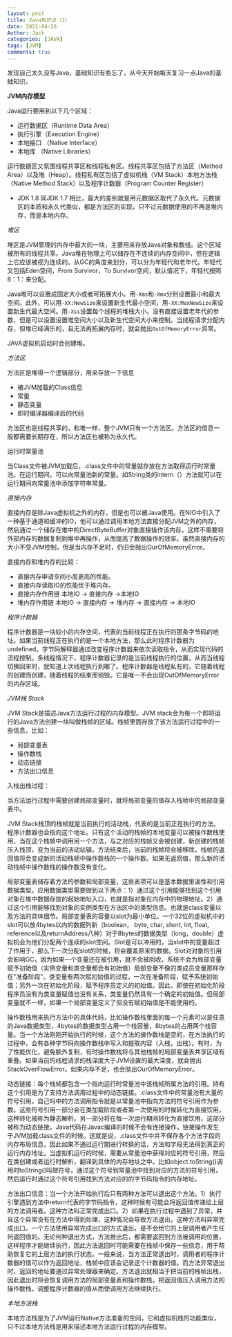 ```yaml
---
layout: post
title: Java知识点（1）
date: 2021-04-26
Author: Jack
categories: [JAVA]
tags: [JVM]
comments: true
---
```


发现自己太久没写Java，基础知识有些忘了，从今天开始每天复习一点Java的基础知识。

**JVM内存模型**

Java运行要用到以下几个区域：

* 运行数据区（Runtime Data Area）
* 执行引擎（Execution Engine）
* 本地接口 （Native Interface）
* 本地库 （Native Libraries）

运行数据区又氛围线程共享区和线程私有区。线程共享区包括了方法区（Method Area）以及堆（Heap）。线程私有区包括了虚拟机栈（VM Stack）本地方法栈（Native Method Stack）以及程序计数器（Program Counter Register）

* JDK 1.8 同JDK 1.7 相比，最大的差别就是用元数据区取代了永久代。元数据区的本质和永久代类似，都是方法区的实现，只不过元数据使用的不再是堆内存，而是本地内存。

*堆区*

堆区是JVM管理的内存中最大的一块，主要用来存放Java对象和数组。这个区域被所有的线程共享。Java堆在物理上可以储存在不连续的内存空间中，但在逻辑上它应该被视为连续的。从GC的角度来划分，可以分为年轻代和老年代。年轻代又包括Eden空间，From Survivor，To Survivor空间，默认情况下，年轻代按照8：1：来分配。

Java堆可以设置成固定大小或者可拓展大小。用`-Xms`和`-Xmx`分别设置最小和最大空间。此外，可以用`-XX:NewSize`来设置新生代最小空间，用`-XX:MaxNewSize`来设置新生代最大空间。用`-Xss`设置每个线程的堆栈大小。没有直接设置老年代的参数，但是可以设置设置堆空间大小以及新生代空间大小来控制。当线程请求分配内存，但堆已经满乐的，且无法再拓展内存时，就会抛出`OutOfMemoryError`异常。

JAVA虚拟机启动时会创建堆。

*方法区*

方法区是堆得一个逻辑部分，用来存放一下信息

* 被JVM加载的Class信息
* 常量
* 静态变量
* 即时编译器编译后的代码

方法区也是线程共享的，和堆一样，整个JVM只有一个方法区。方法区的信息一般都需要长期存在，所以方法区也被称为永久代。

运行时常量池

当Class文件被JVM加载后，.class文件中的常量就存放在方法取得运行时常量池。在运行期间，可以向常量池新的常量。如String类的intern（）方法就可以在运行期间向常量池中添加字符串常量。

*直接内存*

直接内存是除Java虚拟机之外的内存，但是也可以被Java使用。在NIO中引入了一种基于通道和缓冲的IO，他可以通过调用本地方法直接分配JVM之外的内存，然后通过一个储存在堆中的DirectByteBuffer对象直接操作该内存，这样不需要将外部内存的数据复制到堆中再操作，从而提高了数据操作的效率。虽然直接内存的大小不受JVM控制，但是当内存不足时，仍旧会抛出OurOfMemoryError。

直接内存和堆内存的比较：

* 直接内存申请空间小高更高的性能。
* 直接内存读取IO的性能优于堆内存。
* 直接内存作用链 本地IO -> 直接内存 ->本地IO
* 堆内存作用链 本地IO -> 直接内存 -> 堆内存 -> 直接内存 -> 本地IO

*程序计数器*

程序计数器是一块较小的内存空间，代表的当前线程正在执行的那条字节码的地址。如果当前线程正在执行的是一个本地方法，那么此时程序计数器为undefined。字节码解释器通过改变程序计数器来依次读取指令，从而实现代码的流程控制。多线程情况下，程序计数器记录的是当前线程执行的位置，从而当线程切换回来时，就知道上次线程执行到哪了。程序计数器是线程私有的，它随着线程的创建而创建，随着线程的结束而销毁。它是唯一不会出现OutOfMemoryError的内存区域。

*JVM栈 Stack*

JVM Stack是描述Java方法运行过程的内存模型。JVM stack会为每一个即将运行的Java方法创建一块叫做栈帧的区域。栈帧里面存放了该方法运行过程中的一些信息，比如：

* 局部变量表
* 操作数栈
* 动态链接
* 方法出口信息

入栈出栈过程：

当方法运行过程中需要创建局部变量时，就将局部变量的值存入栈帧中的局部变量表中。

JVM Stack栈顶的栈帧就是当前执行的活动栈，代表的是当前正在执行的方法。程序计数器也会指向这个地址。只有这个活动的栈帧的本地变量可以被操作数栈使用，当在这个栈帧中调用另一个方法，与之对应的栈帧又会被创建，新创建的栈帧压入栈顶，变为当前的活动站镇。方法结束后，当前的栈帧将会被移除，栈帧的返回值将会变成新的活动栈帧中操作数栈的一个操作数。如果无返回值，那么新的活动栈帧中操作数栈的操作数没有变化。

局部变量表储存着方法的参数和局部变量，这些表项可以是基本数据里诶性和引用数据类型。应用数据类型需要做到以下两点：1）通过这个引用能够找到这个引用对象在堆中数据存放的起始地址入口，也就是指对象在内存中的物理地址。2）通过这个引用能够找到对象的实例类型在方法区中的类型信息。也就是class变量以及方法的具体细节。局部变量表的容量以slot为最小单位。一个32位的虚拟机中的slot可以放4bytes以内的数据列新（boolean， byte, char, short, int, float, reference以及returnAddress八种）对于8bytes的数据类型（long，double）虚拟机会为他们分配两个连续的slot空间。Slot是可以冲用的，当slot中的变量超过了作用于，那么下一次分配slot的时候，将会覆盖原来的数据。Slot对对象的引用会影响GC，因为如果一个变量还在被引用，就不会被回收。系统不会为局部变量赋予初始值（实例变量和类变量都会有初始值）局部变量不像的类成员变量那样存在"准备阶段"。类变量有两次赋初始值的过程，一次在准备阶段，赋予系统初始值；另外一次在初始化阶段，赋予程序员定义的初始值。因此，即使在初始化阶段程序员没有为类变量赋值也没有关系，类变量仍然具有一个确定的初始值。但局部变量就不一样，如果一个局部变量定义了但没有赋初始值是不能使用的。

操作数栈用来执行方法中的具体代码，比如操作数栈里面的每一个元素可以是任意的Java数据类型，4bytes的数据类型占用一个栈容量，8bytes的占用两个栈容量。当一个方法刚刚开始执行的时候，这个方法的操作数栈是空的，在方法执行的过程中，会有各种字节码向操作数栈中写入和提取内容（入栈，出栈）。有时，为了性能优化，避免额外复制，有时操作数栈将与其他栈帧的局部变量表共享区域有重叠。如果当前的线程请求的栈深度大于JVM设置的最大深度，就会抛出StackOverFlowError。如果内存不足，也会抛出OurOfMemoryError。

动态链接：每个栈帧都包含一个指向运行时常量池中该栈帧所属方法的引用。持有这个引用是为了支持方法调用过程中的动态链接。.class文件中的常量池有大量的符号引用，自己吗中的方法调用指令就是以常量池中指向方法的符号引用作为参数。这些符号引用一部分会在类加载阶段或者第一次使用的时候转化为直接饮用，这种转化被称为静态解析。另一部分将在每一次运行期间转化为直接饮用，这部分被称为动态链接。Java代码在Javac编译的时候不会有连接操作，链接操作发生于JVM加载class文件的时候。这就是说，.class文件中并不保存各个方法字段的内存布局信息，因此如果不通过运行期进行转换的话，方法和字段无法得到真正的运行内存地址。当虚拟机运行的时候，需要从常量池中获得对应的符号引用，然后在类创建或者运行时解析，翻译到具体的内存地址之中。比如object.toString()调用时toString()叫做符号，通过这个符号到常量池中找到对应的方法的符号引用，然后运行时通过这个符号引用找到方法对应的的字节码指令的内存地址。

方法出口信息：当一个方法开始执行后只有两种方法可以退出这个方法。1）执行引擎遇到方法中return代表的字节码指令，这种时候有可能会将返回值传递给上层的方法调用者。这种方法叫正常完成出口。2）如果在执行过程中遇到了异常，并且这个异常没有在方法中得到处理，这种情况会导致方法退出，这种方法叫异常完成出口。一个方法使用异常完成出口的方式退出，是不会给它的上层调用者产生任何返回值的。无论何种退出方式，方法推出后，都需要返回到方法被调用的位置，这样程序才能继续执行，因此方法返回时可能需要在栈帧中保存一些信息，用于帮助恢复它的上层方法的执行状态。一般来说，当方法正常退出时，调用者的程序计数器的值可以作为返回地址，栈帧中应该会记录这个计数器的值。而方法异常退出时，返回的地址要通过异常处理器来确定。方法退出就相当于把当前的栈帧出栈，因此退出时将会恢复调用方法的局部变量表和操作数栈，把返回值压入调用方法的操作数栈，调整程序计数器的值从而使调用方法继续执行。

*本地方法栈*

本地方法栈是为了JVM运行Native方法准备的空间，它和虚拟机栈的功能类似，只不过本地方法栈是用来描述本地方法运行过程的内存模型。